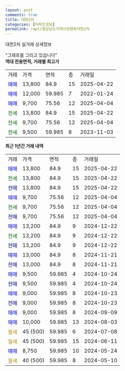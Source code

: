 ```yaml
---
layout: post
comments: true
title: 대한2차
categories: [아파트정보]
permalink: /apt/경상남도거제시장평동대한2차
---
```


대한2차 실거래 상세정보

<script type="text/javascript">
  google.charts.load('current', {'packages':['line', 'corechart']});
  google.charts.setOnLoadCallback(drawChart);

  function drawChart() {
    var data = new google.visualization.DataTable();
    data.addColumn('date', '거래일');
    data.addColumn('number', "매매");
    data.addColumn('number', "전세");
    data.addColumn('number', "전매");

    data.addRows([[new Date(Date.parse("2025-04-22")), 13800, null, null], [new Date(Date.parse("2025-04-22")), null, 13800, null], [new Date(Date.parse("2025-04-22")), null, null, 13800], [new Date(Date.parse("2025-04-04")), 9700, null, null], [new Date(Date.parse("2025-04-04")), null, 9700, null], [new Date(Date.parse("2025-04-04")), null, null, 9700], [new Date(Date.parse("2024-12-22")), 13200, null, null], [new Date(Date.parse("2024-12-22")), null, 13200, null], [new Date(Date.parse("2024-12-22")), null, null, 13200], [new Date(Date.parse("2024-11-21")), 13000, null, null], [new Date(Date.parse("2024-11-21")), null, null, 13000], [new Date(Date.parse("2024-10-24")), 9500, null, null], [new Date(Date.parse("2024-10-24")), null, null, 9500], [new Date(Date.parse("2024-10-23")), 9000, null, null], [new Date(Date.parse("2024-10-23")), null, null, 9000], [new Date(Date.parse("2024-09-09")), 9000, null, null], [new Date(Date.parse("2024-08-03")), 10000, null, null], [new Date(Date.parse("2024-07-08")), null, null, null], [new Date(Date.parse("2024-06-11")), null, null, null], [new Date(Date.parse("2024-05-24")), 8750, null, null], [new Date(Date.parse("2024-05-10")), null, null, null]]);

    var options = {
      hAxis: {
        format: 'yyyy/MM/dd'
      },    
      lineWidth: 0,
      pointsVisible: true,    
      title: '최근 1년간 유형별 실거래가 분포',
      legend: { position: 'bottom' }
    };

    var formatter = new google.visualization.NumberFormat({pattern:'###,###'} );
    formatter.format(data, 1);
    formatter.format(data, 2);
    
    setTimeout(function() {
        var chart = new google.visualization.LineChart(document.getElementById('columnchart_material'));
        chart.draw(data, (options));
        document.getElementById('loading').style.display = 'none';
    }, 200);
  }
</script>


<div id="loading" style="z-index:20; display: block; margin-left: 0px">"그래프를 그리고 있습니다"</div>
<div id="columnchart_material" style="width: 95%; margin-left: 0px; display: block"></div>
<!-- contents start -->
<b>역대 전용면적, 거래별 최고가</b>
<table class="sortable">
    <tr>
      <td>거래</td>
      <td>가격</td>
      <td>면적</td>
      <td>층</td>
      <td>거래일</td>
    </tr>
        <tr>
          <td><a style="color: blue">매매</a></td>
          <td>13,800</td>
          <td>84.9</td>
          <td>15</td>
          <td>2025-04-22</td>
        </tr>            <tr>
          <td><a style="color: blue">매매</a></td>
          <td>12,000</td>
          <td>59.985</td>
          <td>7</td>
          <td>2022-01-24</td>
        </tr>            <tr>
          <td><a style="color: blue">매매</a></td>
          <td>9,700</td>
          <td>75.56</td>
          <td>12</td>
          <td>2025-04-04</td>
        </tr>        
        <tr>
              <td><a style="color: darkgreen">전세</a></td>
              <td>13,800</td>
              <td>84.9</td>
              <td>15</td>
              <td>2025-04-22</td>
            </tr>            <tr>
              <td><a style="color: darkgreen">전세</a></td>
              <td>9,700</td>
              <td>75.56</td>
              <td>12</td>
              <td>2025-04-04</td>
            </tr>            <tr>
              <td><a style="color: darkgreen">전세</a></td>
              <td>9,500</td>
              <td>59.985</td>
              <td>8</td>
              <td>2023-11-03</td>
            </tr>        
    
</table>

<b>최근 1년간 거래 내역</b>

<table class="sortable">
    <tr>
      <td>거래</td>
      <td>가격</td>
      <td>면적</td>
      <td>층</td>
      <td>거래일</td>
    </tr>
    <tr>
      <td><a style="color: blue">매매</a></td>
      <td>13,800</td>
      <td>84.9</td>
      <td>15</td>
      <td>2025-04-22</td>
    </tr>          <tr>
      <td><a style="color: darkgreen">전세</a></td>
      <td>13,800</td>
      <td>84.9</td>
      <td>15</td>
      <td>2025-04-22</td>
    </tr>          <tr>
      <td><a style="color: darkblue">전매</a></td>
      <td>13,800</td>
      <td>84.9</td>
      <td>15</td>
      <td>2025-04-22</td>
    </tr>          <tr>
      <td><a style="color: blue">매매</a></td>
      <td>9,700</td>
      <td>75.56</td>
      <td>12</td>
      <td>2025-04-04</td>
    </tr>          <tr>
      <td><a style="color: darkgreen">전세</a></td>
      <td>9,700</td>
      <td>75.56</td>
      <td>12</td>
      <td>2025-04-04</td>
    </tr>          <tr>
      <td><a style="color: darkblue">전매</a></td>
      <td>9,700</td>
      <td>75.56</td>
      <td>12</td>
      <td>2025-04-04</td>
    </tr>          <tr>
      <td><a style="color: blue">매매</a></td>
      <td>13,200</td>
      <td>84.9</td>
      <td>9</td>
      <td>2024-12-22</td>
    </tr>          <tr>
      <td><a style="color: darkgreen">전세</a></td>
      <td>13,200</td>
      <td>84.9</td>
      <td>9</td>
      <td>2024-12-22</td>
    </tr>          <tr>
      <td><a style="color: darkblue">전매</a></td>
      <td>13,200</td>
      <td>84.9</td>
      <td>9</td>
      <td>2024-12-22</td>
    </tr>          <tr>
      <td><a style="color: blue">매매</a></td>
      <td>13,000</td>
      <td>84.9</td>
      <td>8</td>
      <td>2024-11-21</td>
    </tr>          <tr>
      <td><a style="color: darkblue">전매</a></td>
      <td>13,000</td>
      <td>84.9</td>
      <td>8</td>
      <td>2024-11-21</td>
    </tr>          <tr>
      <td><a style="color: blue">매매</a></td>
      <td>9,500</td>
      <td>59.985</td>
      <td>4</td>
      <td>2024-10-24</td>
    </tr>          <tr>
      <td><a style="color: darkblue">전매</a></td>
      <td>9,500</td>
      <td>59.985</td>
      <td>4</td>
      <td>2024-10-24</td>
    </tr>          <tr>
      <td><a style="color: blue">매매</a></td>
      <td>9,000</td>
      <td>59.985</td>
      <td>8</td>
      <td>2024-10-23</td>
    </tr>          <tr>
      <td><a style="color: darkblue">전매</a></td>
      <td>9,000</td>
      <td>59.985</td>
      <td>8</td>
      <td>2024-10-23</td>
    </tr>          <tr>
      <td><a style="color: blue">매매</a></td>
      <td>9,000</td>
      <td>59.985</td>
      <td>8</td>
      <td>2024-09-09</td>
    </tr>          <tr>
      <td><a style="color: blue">매매</a></td>
      <td>10,000</td>
      <td>59.985</td>
      <td>13</td>
      <td>2024-08-03</td>
    </tr>          <tr>
      <td><a style="color: darkgoldenrod">월세</a></td>
      <td>45 (500)</td>
      <td>59.985</td>
      <td>6</td>
      <td>2024-07-08</td>
    </tr>          <tr>
      <td><a style="color: darkgoldenrod">월세</a></td>
      <td>45 (500)</td>
      <td>59.985</td>
      <td>15</td>
      <td>2024-06-11</td>
    </tr>          <tr>
      <td><a style="color: blue">매매</a></td>
      <td>8,750</td>
      <td>59.985</td>
      <td>10</td>
      <td>2024-05-24</td>
    </tr>          <tr>
      <td><a style="color: darkgoldenrod">월세</a></td>
      <td>40 (500)</td>
      <td>59.985</td>
      <td>8</td>
      <td>2024-05-10</td>
    </tr>      </table>
<!-- contents end -->    

